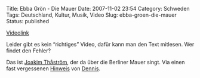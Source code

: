 Title: Ebba Grön - Die Mauer
Date: 2007-11-02 23:54
Category: Schweden
Tags: Deutschland, Kultur, Musik, Video
Slug: ebba-groen-die-mauer
Status: published

  
[Videolink](http://youtube.com/watch?v=FhEAAvxEzHE)

Leider gibt es
kein “richtiges” Video, dafür kann man den Text mitlesen. Wer findet den
Fehler?

Das ist [Joakim
Thåström](http://www.fiket.de/2007/04/20/joakim-thastroem/), der da über
die Berliner Mauer singt. Via einen fast vergessenen
[Hinweis](http://www.fiket.de/2007/04/20/joakim-thastroem/#comment-16623)
von [Dennis](http://www.storyautor.de/).

